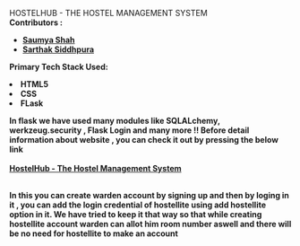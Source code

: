 <h> HOSTELHUB - THE HOSTEL MANAGEMENT SYSTEM </h> <br>
<b> Contributors : 
<ul>
<li> <a href="https://github.com/Saumya40-codes" target = "_blank" >Saumya Shah </a> </li>
<li> <a href="https://github.com/Codesmith28" target = "_blank" >Sarthak Siddhpura </a> </li>
</ul>
<b>Primary Tech Stack Used:</b>
<dl>
<li> HTML5 </li>
<li> CSS </li>
<li> FLask </li>
</dl>
In flask we have used many modules like <b> SQLALchemy, werkzeug.security , Flask Login </b> and many more !!
Before detail information about website , you can check it out by pressing the below link <br> <br>
<a href = "http://hostelhub.pythonanywhere.com/" targer="_blank" > HostelHub - The Hostel Management System </a> <br> <br>

In this you can create warden account by signing up and then by loging in it , you can add the login credential of hostellite using add hostellite option in it.
We have tried to keep it that way so that while creating hostellite account warden can allot him room number aswell and there will be no need for hostellite to make an account
